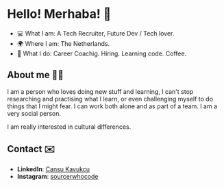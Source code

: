# Hello! Merhaba! 👋

- 💻 What I am: A Tech Recruiter, Future Dev / Tech lover.
- 🌍 Where I am: The Netherlands.
- 🤔 What I do: Career Coachig. Hiring. Learning code. Coffee.


## About me 🙋‍♀️

I am a person who loves doing new stuff and learning, I can't stop researching and practising what I learn, or even challenging myself to do things that I might fear. I can work both alone and as part of a team. I am a very social person.

I am really interested in cultural differences.

## Contact ✉️

- **LinkedIn**: [Cansu Kavukcu](https://www.linkedin.com/in/cansu-kavukcu/)
- **Instagram**: [sourcerwhocode](https://www.instagram.com/sourcerwhocode/)
